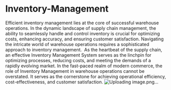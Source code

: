 # Inventory-Management
Efficient inventory management lies at the core of successful warehouse operations. In the dynamic landscape of supply chain management, the ability to seamlessly handle and control inventory is crucial for optimizing costs, enhancing accuracy, and ensuring customer satisfaction.
Navigating the intricate world of warehouse operations requires a sophisticated approach to inventory management. 
As the heartbeat of the supply chain, an effective Inventory Management System serves as the linchpin for optimizing processes, reducing costs, and meeting the demands of a rapidly evolving market.
In the fast-paced realm of modern commerce, the role of Inventory Management in warehouse operations cannot be overstated. It serves as the cornerstone for achieving operational efficiency, cost-effectiveness, and customer satisfaction.
![Uploading image.png…]()
